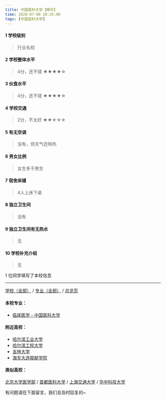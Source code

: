 ```yaml
---
title: 中国医科大学【精华】
time: 2020-07-08 10:35:00
tags: [中国医科大学]
---
```

#### 1 学校级别
> 行业名校


#### 2 学校整体水平
> 4分，还不错
★★★★☆


#### 3 伙食水平
>  4分，还不错
★★★★☆


#### 4 学校交通
> 2分，不太好
★★☆☆☆


#### 5 有无空调
> 没有，但天气还特热


#### 6 男女比例
> 女生多于男生

#### 7 宿舍床铺
> 4人上床下桌
 

#### 8 独立卫生间
> 没有


#### 9 独立卫生间有无热水
> 无


#### 10 学校补充介绍
> 无

1 位同学填写了本校信息
***
[学校（全部）](https://univgo.github.io/2020/07/08/3efa6bcca419) / [专业（全部）](https://univgo.github.io/2020/07/08/2d4c6d3552c2) / [总览页](https://univgo.github.io/2020/07/08/445daeb4fa00)
#### 本校专业：
- [临床医学 - 中国医科大学](https://univgo.github.io/2020/07/08/6ff86ee1e84a)

#### 附近高校：
- [哈尔滨工业大学](https://univgo.github.io/2020/07/08/304b1017803e) 
- [哈尔滨工程大学](https://univgo.github.io/2020/07/08/f2d17cf1d3bd)
- [吉林大学](https://univgo.github.io/2020/07/08/ae826c27bf7a) 
- [海军大连舰艇学院](https://univgo.github.io/2020/07/08/03aae8c57844)

#### 类似高校：
[北京大学医学部](https://univgo.github.io/2020/07/08/941961c4e16e) / [首都医科大学](https://univgo.github.io/2020/07/08/df86589e0f1d) / [上海交通大学](https://univgo.github.io/2020/07/08/d68d2868c30c) / [华中科技大学](https://univgo.github.io/2020/07/08/eff87eae638b)


有问题请在下面留言，我们会及时回复的~
